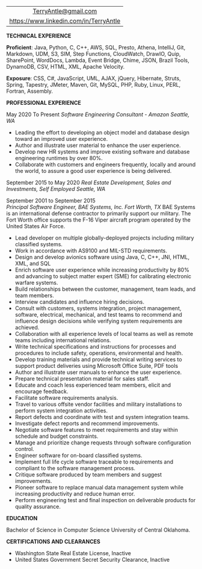 |                                        |
|                 :---:                  |
|           TerryAntle@gmail.com         |
| https://www.linkedin.com/in/TerryAntle |


 
**TECHNICAL EXPERIENCE**

**Proficient**: Java, Python, C, C++, AWS, SQL, Presto, Athena, IntelliJ, Git, Markdown, UDM, S3, SIM, Step Functions, CloudWatch, DrawIO, Quip, SharePoint, WordDocs, Lambda, Event Bridge, Chime, JSON, Brazil Tools, DynamoDB, CSV, HTML, XML, Apache Velocity.

**Exposure**: CSS, C#, JavaScript, UML, AJAX, jQuery, Hibernate, Struts, Spring, Tapestry, JMeter, Maven, Git, MySQL, PHP, Ruby, Linux, PERL, Fortran, Assembly.

**PROFESSIONAL EXPERIENCE**

May 2020 
To Present
*Software Engineering Consultant - Amazon*
*Seattle, WA*
- Leading the effort to developing an object model and database design toward an improved user experience.
- Author and illustrate user material to enhance the user experience.
- Develop new HR systems and improve existing software and database engineering runtimes by over 80%.
- Collaborate with customers and engineers frequently, locally and around the world, to assure a good user experience is being delivered.

September 2015 to May 2020
*Real Estate Development, Sales and Investments, Self Employed*
*Seattle, WA*

September 2001 to 
September 2015	
*Principal Software Engineer, BAE Systems, Inc.*
*Fort Worth, TX*
BAE Systems is an international defense contractor to primarily support our military. The Fort Worth office supports the F-16 Viper aircraft program operated by the United States Air Force.

- Lead developer on multiple globally-deployed projects including military classified systems.
- Work in accordance with AS9100 and MIL-STD requirements.
- Design and develop avionics software using Java, C, C++, JNI, HTML, XML, and SQL
- Enrich software user experience while increasing productivity by 80% and advancing to subject matter expert (SME) for calibrating electronic warfare systems.
- Build relationships between the customer, management, team leads, and team members.
- Interview candidates and influence hiring decisions.
- Consult with customers, systems integration, project management, software, electrical, mechanical, and test teams to recommend and influence design decisions while verifying system requirements are achieved. 
- Collaboration with all experience levels of local teams as well as remote teams including international relations.
- Write technical specifications and instructions for processes and procedures to include safety, operations, environmental and health.
- Develop training materials and provide technical writing services to support product deliveries using Microsoft Office Suite, PDF tools
- Author and illustrate user manuals to enhance the user experience.
- Prepare technical presentation material for sales staff.
- Educate and coach less experienced team members, elicit and encourage feedback.
- Facilitate software requirements analysis.
- Travel to various offsite vendor facilities and military installations to perform system integration activities. 
- Report defects and coordinate with test and system integration teams.
- Investigate defect reports and recommend improvements.
- Negotiate software features to meet requirements and stay within schedule and budget constraints.
- Manage and prioritize change requests through software configuration control.
- Engineer software for on-board classified systems.
- Implement full life cycle software traceable to requirements and compliant to the software management process.
- Critique software produced by team members and suggest improvements.
- Pioneer software to replace manual data management system while increasing productivity and reduce human error.
- Perform engineering test and final inspection on deliverable products for quality assurance.

**EDUCATION**

Bachelor of Science in Computer Science
University of Central Oklahoma.

**CERTIFICATIONS AND CLEARANCES**

- Washington State Real Estate License, Inactive
- United States Government Secret Security Clearance, Inactive

  

